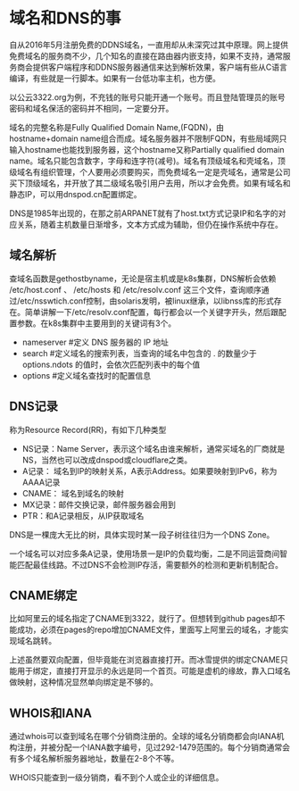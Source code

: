 # 域名和DNS的事

自从2016年5月注册免费的DDNS域名，一直用却从未深究过其中原理。网上提供免费域名的服务商不少，几个知名的直接在路由器内嵌支持，如果不支持，通常服务商会提供客户端程序和DDNS服务器通信来达到解析效果，客户端有些从C语言编译，有些就是一行脚本。如果有一台低功率主机，也方便。

以公云3322.org为例，不充钱的账号只能开通一个账号。而且登陆管理员的账号密码和域名保活的密码并不相同，一定要分开。

域名的完整名称是Fully Qualified Domain Name,(FQDN)，由hostname+domain name组合而成。域名服务器并不限制FQDN，有些局域网只输入hostname也能找到服务器，这个hostname又称Partially qualified domain name。域名只能包含数字，字母和连字符(减号)。域名有顶级域名和壳域名，顶级域名有组织管理，个人要用必须要购买，而免费域名一定是壳域名，通常是公司买下顶级域名，并开放了其二级域名吸引用户去用，所以才会免费。如果有域名和静态IP，可以用dnspod.cn配置绑定。

DNS是1985年出现的，在那之前ARPANET就有了host.txt方式记录IP和名字的对应关系，随着主机数量日渐增多，文本方式成为辅助，但仍在操作系统中存在。

域名解析
--
查域名函数是gethostbyname，无论是宿主机或是k8s集群，DNS解析会依赖 /etc/host.conf 、 /etc/hosts 和 /etc/resolv.conf 这三个文件，查询顺序通过/etc/nsswtich.conf控制，由solaris发明，被linux继承，以libnss库的形式存在。简单讲解一下/etc/resolv.conf配置，每行都会以一个关键字开头，然后跟配置参数。在k8s集群中主要用到的关键词有3个。

* nameserver   #定义 DNS 服务器的 IP 地址
* search       #定义域名的搜索列表，当查询的域名中包含的 . 的数量少于 options.ndots 的值时，会依次匹配列表中的每个值
* options      #定义域名查找时的配置信息

DNS记录
--
称为Resource Record(RR)，有如下几种类型

* NS记录：Name Server，表示这个域名由谁来解析，通常买域名的厂商就是NS，当然也可以改成dnspod或cloudflare之类。
* A记录： 域名到IP的映射关系，A表示Address。如果要映射到IPv6，称为AAAA记录
* CNAME： 域名到域名的映射
* MX记录：邮件交换记录，邮件服务器会用到
* PTR：和A记录相反，从IP获取域名

DNS是一棵庞大无比的树，具体实现时某一段子树往往归为一个DNS Zone。

一个域名可以对应多条A记录，使用场景一是IP的负载均衡，二是不同运营商间智能匹配最佳线路。不过DNS不会检测IP存活，需要额外的检测和更新机制配合。

CNAME绑定
----
比如阿里云的域名指定了CNAME到3322，就行了。但想转到github pages却不能成功，必须在pages的repo增加CNAME文件，里面写上阿里云的域名，才能实现域名跳转。

上述虽然要双向配置，但毕竟能在浏览器直接打开。而冰雪提供的绑定CNAME只能用于绑定，直接打开显示的永远是同一个首页。可能是虚机的缘故，靠入口域名做映射，这种情况显然单向绑定是不够的。

WHOIS和IANA
----
通过whois可以查到域名在哪个分销商注册的。全球的域名分销商都会向IANA机构注册，并被分配一个IANA数字编号，见过292-1479范围的。每个分销商通常会有多个域名解析服务器地址，数量在2-8个不等。

WHOIS只能查到一级分销商，看不到个人或企业的详细信息。